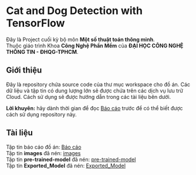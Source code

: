 # Cat and Dog Detection with TensorFlow	

Đây là Project cuối kỳ bộ môn __Một số thuật toán thông minh__.  
Thuộc giáo trình Khoa __Công Nghệ Phần Mềm__ của __ĐẠI HỌC CÔNG NGHỆ THÔNG TIN - ĐHQG-TPHCM__.

## Giới thiệu

Đây là repository chứa source code của thư mục workspace cho đồ án. Các dữ liệu và tập tin có dung lượng lớn sẽ được chứa trên các dịch vụ lưu trữ Cloud. Cách sử dụng sẽ được hướng dẫn trong các tài liệu bên dưới.

__Lời khuyên:__  hãy dành thời gian để đọc [Báo cáo][1] trước để có thể biết được cách sử dụng repository này.

## Tài liệu

Tập tin báo cáo đồ án: [Báo cáo][1]  
Tập tin __images__ đã nén: [images][2]  
Tập tin __pre-trained-model__ đã nén: [pre-trained-model][3]  
Tập tin __Exported_Model__ đã nén: [Exported_Model][4]

[1]: https://1drv.ms/w/s!Avaq3_7ebMhhoGPEcTKwksjEZB0c "Báo cáo"
[2]: https://1drv.ms/u/s!Avaq3_7ebMhhoGmse4rJ8zYKxL4z "images"
[3]: https://1drv.ms/u/s!Avaq3_7ebMhhoGjqkZmEmhpMaObg "pre-trained-model"
[4]: https://1drv.ms/u/s!Avaq3_7ebMhhoGo9o7twCX4EOL8l "Exported_Model"
